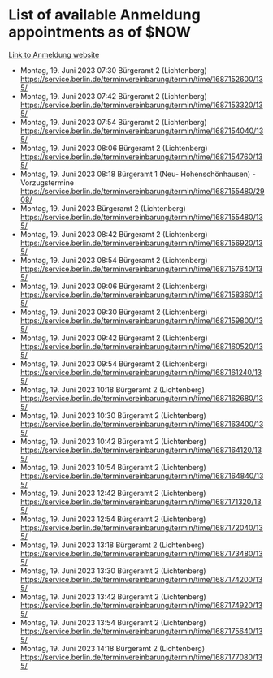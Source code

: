 # List of available Anmeldung appointments as of $NOW
[Link to Anmeldung website](https://service.berlin.de/terminvereinbarung/termin/tag.php?termin=1&anliegen[]=120686&dienstleisterlist=122210,122217,327316,122219,327312,122227,327314,122231,327346,122243,327348,122254,122252,329742,122260,329745,122262,329748,122271,327278,122273,327274,122277,327276,330436,122280,327294,122282,327290,122284,327292,122291,327270,122285,327266,122286,327264,122296,327268,150230,329760,122297,327286,122294,327284,122312,329763,122314,329775,122304,327330,122311,327334,122309,327332,317869,122281,327352,122279,329772,122283,122276,327324,122274,327326,122267,329766,122246,327318,122251,327320,122257,327322,122208,327298,122226,327300&herkunft=http%3A%2F%2Fservice.berlin.de%2Fdienstleistung%2F120686%2F)
- Montag, 19. Juni 2023 07:30 Bürgeramt 2 (Lichtenberg) https://service.berlin.de/terminvereinbarung/termin/time/1687152600/135/
- Montag, 19. Juni 2023 07:42 Bürgeramt 2 (Lichtenberg) https://service.berlin.de/terminvereinbarung/termin/time/1687153320/135/
- Montag, 19. Juni 2023 07:54 Bürgeramt 2 (Lichtenberg) https://service.berlin.de/terminvereinbarung/termin/time/1687154040/135/
- Montag, 19. Juni 2023 08:06 Bürgeramt 2 (Lichtenberg) https://service.berlin.de/terminvereinbarung/termin/time/1687154760/135/
- Montag, 19. Juni 2023 08:18 Bürgeramt 1 (Neu- Hohenschönhausen) - Vorzugstermine https://service.berlin.de/terminvereinbarung/termin/time/1687155480/2908/
- Montag, 19. Juni 2023  Bürgeramt 2 (Lichtenberg) https://service.berlin.de/terminvereinbarung/termin/time/1687155480/135/
- Montag, 19. Juni 2023 08:42 Bürgeramt 2 (Lichtenberg) https://service.berlin.de/terminvereinbarung/termin/time/1687156920/135/
- Montag, 19. Juni 2023 08:54 Bürgeramt 2 (Lichtenberg) https://service.berlin.de/terminvereinbarung/termin/time/1687157640/135/
- Montag, 19. Juni 2023 09:06 Bürgeramt 2 (Lichtenberg) https://service.berlin.de/terminvereinbarung/termin/time/1687158360/135/
- Montag, 19. Juni 2023 09:30 Bürgeramt 2 (Lichtenberg) https://service.berlin.de/terminvereinbarung/termin/time/1687159800/135/
- Montag, 19. Juni 2023 09:42 Bürgeramt 2 (Lichtenberg) https://service.berlin.de/terminvereinbarung/termin/time/1687160520/135/
- Montag, 19. Juni 2023 09:54 Bürgeramt 2 (Lichtenberg) https://service.berlin.de/terminvereinbarung/termin/time/1687161240/135/
- Montag, 19. Juni 2023 10:18 Bürgeramt 2 (Lichtenberg) https://service.berlin.de/terminvereinbarung/termin/time/1687162680/135/
- Montag, 19. Juni 2023 10:30 Bürgeramt 2 (Lichtenberg) https://service.berlin.de/terminvereinbarung/termin/time/1687163400/135/
- Montag, 19. Juni 2023 10:42 Bürgeramt 2 (Lichtenberg) https://service.berlin.de/terminvereinbarung/termin/time/1687164120/135/
- Montag, 19. Juni 2023 10:54 Bürgeramt 2 (Lichtenberg) https://service.berlin.de/terminvereinbarung/termin/time/1687164840/135/
- Montag, 19. Juni 2023 12:42 Bürgeramt 2 (Lichtenberg) https://service.berlin.de/terminvereinbarung/termin/time/1687171320/135/
- Montag, 19. Juni 2023 12:54 Bürgeramt 2 (Lichtenberg) https://service.berlin.de/terminvereinbarung/termin/time/1687172040/135/
- Montag, 19. Juni 2023 13:18 Bürgeramt 2 (Lichtenberg) https://service.berlin.de/terminvereinbarung/termin/time/1687173480/135/
- Montag, 19. Juni 2023 13:30 Bürgeramt 2 (Lichtenberg) https://service.berlin.de/terminvereinbarung/termin/time/1687174200/135/
- Montag, 19. Juni 2023 13:42 Bürgeramt 2 (Lichtenberg) https://service.berlin.de/terminvereinbarung/termin/time/1687174920/135/
- Montag, 19. Juni 2023 13:54 Bürgeramt 2 (Lichtenberg) https://service.berlin.de/terminvereinbarung/termin/time/1687175640/135/
- Montag, 19. Juni 2023 14:18 Bürgeramt 2 (Lichtenberg) https://service.berlin.de/terminvereinbarung/termin/time/1687177080/135/
